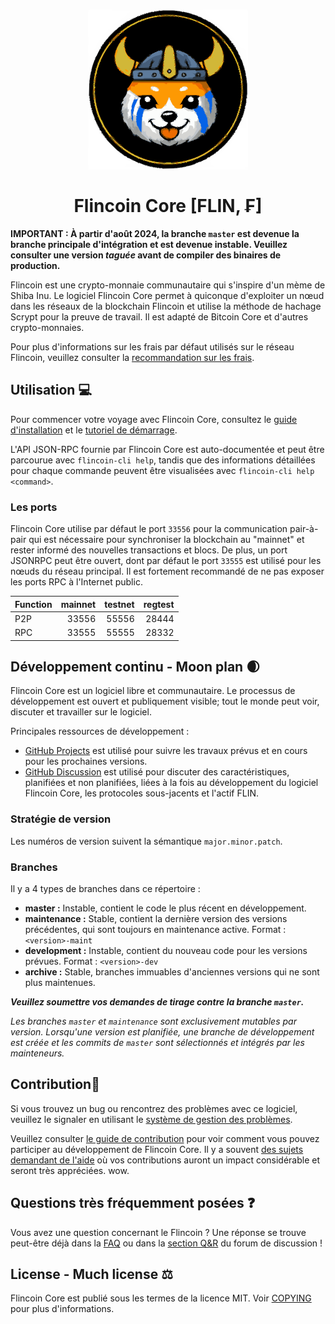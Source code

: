 <h1 align="center">
<img src="https://raw.githubusercontent.com/flincoin/flincoin/master/share/pixmaps/flincoin256.svg" alt="Flincoin" width="256"/>
<br/><br/>
Flincoin Core [FLIN, ₣]  
</h1>

**IMPORTANT : À partir d'août 2024, la branche `master` est devenue la branche principale d'intégration et est devenue instable. Veuillez consulter une version _taguée_ avant de compiler des binaires de production.**

Flincoin est une crypto-monnaie communautaire qui s'inspire d'un mème de Shiba Inu. Le logiciel Flincoin Core permet à quiconque d'exploiter un nœud dans les réseaux de la blockchain Flincoin et utilise la méthode de hachage Scrypt pour la preuve de travail. Il est adapté de Bitcoin Core et d'autres crypto-monnaies.

Pour plus d'informations sur les frais par défaut utilisés sur le réseau Flincoin, veuillez consulter la [recommandation sur les frais](doc/fee-recommendation.md).

## Utilisation 💻

Pour commencer votre voyage avec Flincoin Core, consultez le [guide d'installation](INSTALL.md) et le [tutoriel de démarrage](doc/getting-started.md).

L'API JSON-RPC fournie par Flincoin Core est auto-documentée et peut être parcourue avec `flincoin-cli help`, tandis que des informations détaillées pour chaque commande peuvent être visualisées avec `flincoin-cli help <command>`.

### Les ports

Flincoin Core utilise par défaut le port `33556` pour la communication pair-à-pair qui est nécessaire pour synchroniser la blockchain au "mainnet" et rester informé des nouvelles transactions et blocs. De plus, un port JSONRPC peut être ouvert, dont par défaut le port `33555` est utilisé pour les nœuds du réseau principal. Il est fortement recommandé de ne pas exposer les ports RPC à l'Internet public.

| Function | mainnet | testnet | regtest |
| :------- | ------: | ------: | ------: |
| P2P      |   33556 |   55556 |   28444 |
| RPC      |   33555 |   55555 |   28332 |

## Développement continu - Moon plan 🌒

Flincoin Core est un logiciel libre et communautaire. Le processus de développement est ouvert et publiquement visible; tout le monde peut voir, discuter et travailler sur le logiciel.

Principales ressources de développement :

* [GitHub Projects](https://github.com/flincoin/flincoin/projects) est utilisé pour
  suivre les travaux prévus et en cours pour les prochaines versions.
* [GitHub Discussion](https://github.com/flincoin/flincoin/discussions) est utilisé pour
  discuter des caractéristiques, planifiées et non planifiées, liées à la fois au développement du logiciel Flincoin Core, les protocoles sous-jacents et l'actif FLIN.

### Stratégie de version

Les numéros de version suivent la sémantique ```major.minor.patch```.

### Branches

Il y a 4 types de branches dans ce répertoire :

- **master :** Instable, contient le code le plus récent en développement.
- **maintenance :** Stable, contient la dernière version des versions précédentes, qui sont toujours en maintenance active. Format : ```<version>-maint```
- **development :** Instable, contient du nouveau code pour les versions prévues. Format : ```<version>-dev``` 
- **archive :** Stable, branches immuables d'anciennes versions qui ne sont plus maintenues.

***Veuillez soumettre vos demandes de tirage contre la branche `master`.***

*Les branches `master` et `maintenance` sont exclusivement mutables par version. Lorsqu'une version est planifiée, une branche de développement est créée et les commits de `master` sont sélectionnés et intégrés par les mainteneurs.*

## Contribution🤝

Si vous trouvez un bug ou rencontrez des problèmes avec ce logiciel, veuillez le signaler en utilisant le [système de gestion des problèmes](https://github.com/flincoin/flincoin/issues/new?assignees=&labels=bug&template=bug_report.md&title=%5Bbug%5D+).

Veuillez consulter [le guide de contribution](CONTRIBUTING.md) pour voir comment vous pouvez
participer au développement de Flincoin Core. Il y a souvent
[des sujets demandant de l'aide](https://github.com/flincoin/flincoin/labels/help%20wanted)
où vos contributions auront un impact considérable et seront très appréciées. wow.

## Questions très fréquemment posées ❓

Vous avez une question concernant le Flincoin ? Une réponse se trouve peut-être déjà dans la
[FAQ](doc/FAQ.md) ou dans la
[section Q&R](https://github.com/flincoin/flincoin/discussions/categories/q-a)
du forum de discussion !

## License - Much license ⚖️
Flincoin Core est publié sous les termes de la licence MIT. Voir
[COPYING](COPYING) pour plus d'informations.
